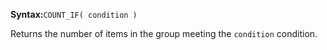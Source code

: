 **Syntax:**`COUNT_IF( condition )`

Returns the number of items in the group meeting the `condition` condition.